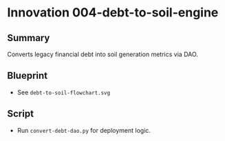 # Innovation 004-debt-to-soil-engine

## Summary
Converts legacy financial debt into soil generation metrics via DAO.

## Blueprint
- See `debt-to-soil-flowchart.svg`

## Script
- Run `convert-debt-dao.py` for deployment logic.
